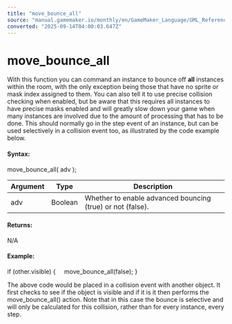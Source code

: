```yaml
---
title: "move_bounce_all"
source: "manual.gamemaker.io/monthly/en/GameMaker_Language/GML_Reference/Movement_And_Collisions/Movement/move_bounce_all.htm"
converted: "2025-09-14T04:00:03.647Z"
---
```


# move\_bounce\_all

With this function you can command an instance to bounce off **all** instances within the room, with the only exception being those that have no sprite or mask index assigned to them. You can also tell it to use precise collision checking when enabled, but be aware that this requires all instances to have precise masks enabled and will greatly slow down your game when many instances are involved due to the amount of processing that has to be done. This should normally go in the step event of an instance, but can be used selectively in a collision event too, as illustrated by the code example below.

#### Syntax:

move\_bounce\_all( adv );

| Argument | Type | Description |
| --- | --- | --- |
| adv | Boolean | Whether to enable advanced bouncing (true) or not (false). |

#### Returns:

N/A

#### Example:

if (other.visible)
{
    move\_bounce\_all(false);
}

The above code would be placed in a collision event with another object. It first checks to see if the object is visible and if it is it then performs the move\_bounce\_all() action. Note that in this case the bounce is selective and will only be calculated for this collision, rather than for every instance, every step.
